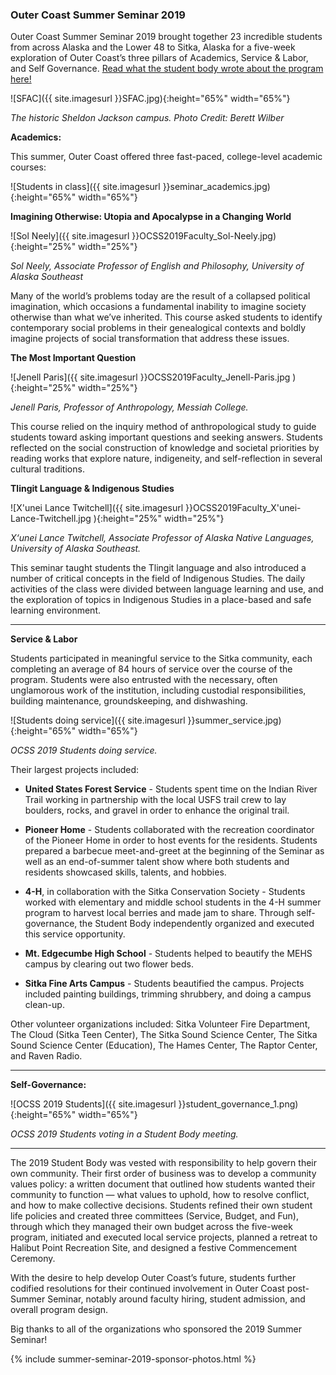 ### Outer Coast Summer Seminar 2019

Outer Coast Summer Seminar 2019 brought together 23 incredible students from across Alaska and the Lower 48 to Sitka, Alaska for a five-week exploration of Outer Coast’s three pillars of Academics, Service & Labor, and Self Governance. [Read what the student body wrote about the program here!](https://docs.google.com/document/d/1NWfMkUT0godGk7DeZCkmCFOEja0tPPVbaxcmC830g_0/edit)

<!-- This inserts the campus image -->
![SFAC]({{ site.imagesurl }}SFAC.jpg){:height="65%" width="65%"}

_The historic Sheldon Jackson campus. Photo Credit: Berett Wilber_

<strong>Academics:</strong>

This summer, Outer Coast offered three fast-paced, college-level academic courses:

<!-- This inserts the campus image -->
![Students in class]({{ site.imagesurl }}seminar_academics.jpg){:height="65%" width="65%"}

<strong>Imagining Otherwise: Utopia and Apocalypse in a Changing World</strong>

<!-- This inserts the image -->
![Sol Neely]({{ site.imagesurl }}OCSS2019Faculty_Sol-Neely.jpg){:height="25%" width="25%"}

_Sol Neely, Associate Professor of English and Philosophy, University of Alaska Southeast_

Many of the world’s problems today are the result of a collapsed political imagination, which occasions a fundamental inability to imagine society otherwise than what we’ve inherited. This course asked students to identify contemporary social problems in their genealogical contexts and boldly imagine projects of social transformation that address these issues.

<strong>The Most Important Question</strong>

<!-- This inserts image -->
![Jenell Paris]({{ site.imagesurl }}OCSS2019Faculty_Jenell-Paris.jpg ){:height="25%" width="25%"}

_Jenell Paris, Professor of Anthropology, Messiah College._

This course relied on the inquiry method of anthropological study to guide students toward asking important questions and seeking answers. Students reflected on the social construction of knowledge and societal priorities by reading works that explore nature, indigeneity, and self-reflection in several cultural traditions.

<strong>Tlingit Language & Indigenous Studies</strong>

<!-- This inserts the image -->
![X'unei Lance Twitchell]({{ site.imagesurl }}OCSS2019Faculty_X'unei-Lance-Twitchell.jpg ){:height="25%" width="25%"}

_X‘unei Lance Twitchell, Associate Professor of Alaska Native Languages, University of Alaska Southeast._

This seminar taught students the Tlingit language and also introduced a number of critical concepts in the field of Indigenous Studies. The daily activities of the class were divided between language learning and use, and the exploration of topics in Indigenous Studies in a place-based and safe learning environment.

***

<strong>Service & Labor</strong>

Students participated in meaningful service to the Sitka community, each completing an average of 84 hours of service over the course of the program. Students were also entrusted with the necessary, often unglamorous work of the institution, including custodial responsibilities, building maintenance, groundskeeping, and dishwashing. 

<!-- This inserts the image -->
![Students doing service]({{ site.imagesurl }}summer_service.jpg){:height="65%" width="65%"}

_OCSS 2019 Students doing service._

Their largest projects included:

- <strong>United States Forest Service</strong> - Students spent time on the Indian River Trail working in partnership with the local USFS trail crew to lay boulders, rocks, and gravel in order to enhance the original trail.  

- <strong>Pioneer Home</strong> - Students collaborated with the recreation coordinator of the Pioneer Home in order to host events for the residents. Students prepared a barbecue meet-and-greet at the beginning of the Seminar as well as an end-of-summer talent show where both students and residents showcased skills, talents, and hobbies.

- <strong>4-H</strong>, in collaboration with the Sitka Conservation Society - Students worked with elementary and middle school students in the 4-H summer program to harvest local berries and made jam to share. Through self-governance, the Student Body independently organized and executed this service opportunity.

- <strong>Mt. Edgecumbe High School</strong> - Students helped to beautify the MEHS campus by clearing out two flower beds.

- <strong>Sitka Fine Arts Campus</strong> - Students beautified the campus. Projects included painting buildings, trimming shrubbery, and doing a campus clean-up.

Other volunteer organizations included: Sitka Volunteer Fire Department, The Cloud (Sitka Teen Center), The Sitka Sound Science Center, The Sitka Sound Science Center (Education), The Hames Center, The Raptor Center, and Raven Radio.

***

<strong>Self-Governance:</strong>

![OCSS 2019 Students]({{ site.imagesurl }}student_governance_1.png){:height="65%" width="65%"}

_OCSS 2019 Students voting in a Student Body meeting._

***

The 2019 Student Body was vested with responsibility to help govern their own community. Their first order of business was to develop a community values policy: a written document that outlined how students wanted their community to function — what values to uphold, how to resolve conflict, and how to make collective decisions. Students refined their own student life policies and created three committees (Service, Budget, and Fun), through which they managed their own budget across the five-week program, initiated and executed local service projects, planned a retreat to Halibut Point Recreation Site, and designed a festive Commencement Ceremony. 

With the desire to help develop Outer Coast’s future, students further codified resolutions for their continued involvement in Outer Coast post-Summer Seminar, notably around faculty hiring, student admission, and overall program design. 

Big thanks to all of the organizations who sponsored the 2019 Summer Seminar!

<!-- This inserts the logo images -->
{% include summer-seminar-2019-sponsor-photos.html %}

